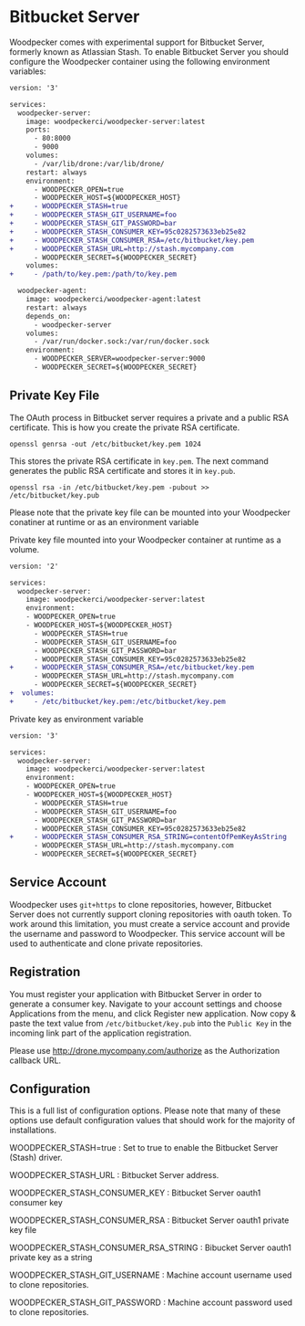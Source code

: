 # Bitbucket Server

Woodpecker comes with experimental support for Bitbucket Server, formerly known as Atlassian Stash. To enable Bitbucket Server you should configure the Woodpecker container using the following environment variables:

```diff
version: '3'

services:
  woodpecker-server:
    image: woodpeckerci/woodpecker-server:latest
    ports:
      - 80:8000
      - 9000
    volumes:
      - /var/lib/drone:/var/lib/drone/
    restart: always
    environment:
      - WOODPECKER_OPEN=true
      - WOODPECKER_HOST=${WOODPECKER_HOST}
+     - WOODPECKER_STASH=true
+     - WOODPECKER_STASH_GIT_USERNAME=foo
+     - WOODPECKER_STASH_GIT_PASSWORD=bar
+     - WOODPECKER_STASH_CONSUMER_KEY=95c0282573633eb25e82
+     - WOODPECKER_STASH_CONSUMER_RSA=/etc/bitbucket/key.pem
+     - WOODPECKER_STASH_URL=http://stash.mycompany.com
      - WOODPECKER_SECRET=${WOODPECKER_SECRET}
    volumes:
+     - /path/to/key.pem:/path/to/key.pem

  woodpecker-agent:
    image: woodpeckerci/woodpecker-agent:latest
    restart: always
    depends_on:
      - woodpecker-server
    volumes:
      - /var/run/docker.sock:/var/run/docker.sock
    environment:
      - WOODPECKER_SERVER=woodpecker-server:9000
      - WOODPECKER_SECRET=${WOODPECKER_SECRET}
```

## Private Key File

The OAuth process in Bitbucket server requires a private and a public RSA certificate. This is how you create the private RSA certificate.

```nohighlight
openssl genrsa -out /etc/bitbucket/key.pem 1024
```

This stores the private RSA certificate in `key.pem`. The next command generates the public RSA certificate and stores it in `key.pub`.

```nohighlight
openssl rsa -in /etc/bitbucket/key.pem -pubout >> /etc/bitbucket/key.pub
```

Please note that the private key file can be mounted into your Woodpecker conatiner at runtime or as an environment variable

Private key file mounted into your Woodpecker container at runtime as a volume.

```diff
version: '2'

services:
  woodpecker-server:
    image: woodpeckerci/woodpecker-server:latest
    environment:
    - WOODPECKER_OPEN=true
    - WOODPECKER_HOST=${WOODPECKER_HOST}
      - WOODPECKER_STASH=true
      - WOODPECKER_STASH_GIT_USERNAME=foo
      - WOODPECKER_STASH_GIT_PASSWORD=bar
      - WOODPECKER_STASH_CONSUMER_KEY=95c0282573633eb25e82
+     - WOODPECKER_STASH_CONSUMER_RSA=/etc/bitbucket/key.pem
      - WOODPECKER_STASH_URL=http://stash.mycompany.com
      - WOODPECKER_SECRET=${WOODPECKER_SECRET}
+  volumes:
+     - /etc/bitbucket/key.pem:/etc/bitbucket/key.pem
```

Private key as environment variable

```diff
version: '3'

services:
  woodpecker-server:
    image: woodpeckerci/woodpecker-server:latest
    environment:
    - WOODPECKER_OPEN=true
    - WOODPECKER_HOST=${WOODPECKER_HOST}
      - WOODPECKER_STASH=true
      - WOODPECKER_STASH_GIT_USERNAME=foo
      - WOODPECKER_STASH_GIT_PASSWORD=bar
      - WOODPECKER_STASH_CONSUMER_KEY=95c0282573633eb25e82
+     - WOODPECKER_STASH_CONSUMER_RSA_STRING=contentOfPemKeyAsString
      - WOODPECKER_STASH_URL=http://stash.mycompany.com
      - WOODPECKER_SECRET=${WOODPECKER_SECRET}
```

## Service Account

Woodpecker uses `git+https` to clone repositories, however, Bitbucket Server does not currently support cloning repositories with oauth token. To work around this limitation, you must create a service account and provide the username and password to Woodpecker. This service account will be used to authenticate and clone private repositories.

## Registration

You must register your application with Bitbucket Server in order to generate a consumer key. Navigate to your account settings and choose Applications from the menu, and click Register new application. Now copy & paste the text value from `/etc/bitbucket/key.pub` into the `Public Key` in the incoming link part of the application registration.

Please use http://drone.mycompany.com/authorize as the Authorization callback URL.


## Configuration

This is a full list of configuration options. Please note that many of these options use default configuration values that should work for the majority of installations.


WOODPECKER_STASH=true
: Set to true to enable the Bitbucket Server (Stash) driver.

WOODPECKER_STASH_URL
: Bitbucket Server address.

WOODPECKER_STASH_CONSUMER_KEY
: Bitbucket Server oauth1 consumer key

WOODPECKER_STASH_CONSUMER_RSA
: Bitbucket Server oauth1 private key file

WOODPECKER_STASH_CONSUMER_RSA_STRING
: Bibucket Server oauth1 private key as a string

WOODPECKER_STASH_GIT_USERNAME
: Machine account username used to clone repositories.

WOODPECKER_STASH_GIT_PASSWORD
: Machine account password used to clone repositories.
